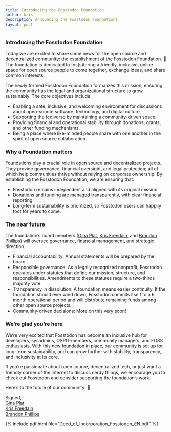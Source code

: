 ```yaml
---
title: Introducing the Fosstodon Foundation
author: kris
description: Announcing the Fosstodon Foundation!
layout: post
---
```


### Introducing the Fosstodon Foundation

Today we are excited to share some news for the open source and decentralized community: the establishment of the Fosstodon Foundation. 🥳 The foundation is dedicated to fos(s)tering a friendly, inclusive, online space for open source people to come together, exchange ideas, and share common interests.

The newly formed Fosstodon Foundation formalizes this mission, ensuring the community has the legal and organizational structure to grow sustainably. The core objectives include:

- Enabling a safe, inclusive, and welcoming environment for discussions about open-source software, technology, and digital culture.
- Supporting the fediverse by maintaining a community-driven space.
- Providing financial and operational stability through donations, grants, and other funding mechanisms.
- Being a place where like-minded people share with one another in the spirit of open source collaboration. 


### Why a Foundation matters

Foundations play a crucial role in open source and decentralized projects. They provide governance, financial oversight, and legal protection; all of which help communities thrive without relying on corporate ownership. By establishing the Fosstodon Foundation, we are ensuring that:

- Fosstodon remains independent and aligned with its original mission.
- Donations and funding are managed transparently, with clear financial reporting.
- Long-term sustainability is prioritized, so Fosstodon users can happily toot for years to come.


### The near future

The foundation’s board members ([Gina Plat](https://fosstodon.org/@gina), [Kris Freedain](https://fosstodon.org/@krisfreedain), and [Brandon Phillips](https://fosstodon.org/@btp)) will oversee governance, financial management, and strategic direction. 

- Financial accountability: Annual statements will be prepared by the board.
- Responsible governance: As a legally recognized nonprofit, Fosstodon operates under statutes that define our mission, structure, and responsibilities. Amendments to these statutes require a two-thirds majority vote.
- Transparency in dissolution: A foundation means easier continuity. If the foundation should ever wind down, Fosstodon commits itself to a 6 month operational period and will distribute remaining funds among other open source projects.
- Community-driven decisions: More on this very soon!

### We’re glad you’re here

We’re very excited that Fosstodon has become an inclusive hub for developers, sysadmins, OSPO-members, community managers, and FOSS enthusiasts. With this new foundation in place, our community is set up for long-term sustainability, and can grow further with stability, transparency, and inclusivity at its core. 

If you’re passionate about open source, decentralized tech, or just want a friendly corner of the internet to discuss nerdy things, we encourage you to check out Fosstodon and consider supporting the foundation’s work. 

Here’s to the future of our community! 🥂


Signed, <br>
[Gina Plat](https://fosstodon.org/@gina)<br>
[Kris Freedain](https://fosstodon.org/@krisfreedain)<br>
[Brandon Phillips](https://fosstodon.org/@btp)

{% include pdf.html file="Deed_of_Incorporation_Fosstodon_EN.pdf" %}
